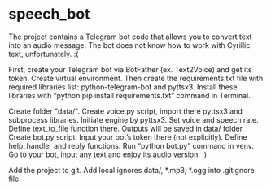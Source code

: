 # speech_bot
The project contains a Telegram bot code that allows you to convert text into an audio message. 
The bot does not know how to work with Cyrillic text, unfortunately.
:(

First, create your Telegram bot via BotFather (ex. Text2Voice) and get its token.
Create virtual environment.
Then create the requirements.txt file with required libraries list: python-telegram-bot and pyttsx3.
Install these libraries with “python pip install requirements.txt” command in Terminal.


Create folder "data/".
Create voice.py script, import there pyttsx3  and subprocess libraries.
Initiate engine by pyttsx3. Set voice and speech rate. 
Define text_to_file function there. Outputs will be saved in data/ folder.
Create bot.py script. Input your bot’s token there (not explicitly). Define help_handler and reply functions.
Run “python bot.py” command in venv. Go to your bot, input any text and enjoy its audio version.
:)


Add the project to git.
Add local ignores data/, *.mp3,  *.ogg  into .gitignore file.
